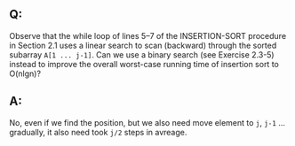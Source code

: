 ## Q:
Observe that the while loop of lines 5–7 of the INSERTION-SORT procedure in Section 2.1 uses a linear search to scan (backward) through the sorted subarray
`A[1 ... j-1]`. Can we use a binary search (see Exercise 2.3-5) instead to improve the overall worst-case running time of insertion sort to O(nlgn)?

## A:
No, even if we find the position, but we also need move element to `j`, `j-1` ... gradually, it also need took `j/2` steps in avreage.
